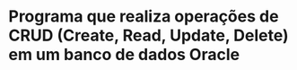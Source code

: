 # Programa que realiza operações de CRUD (Create, Read, Update, Delete) em um banco de dados Oracle
